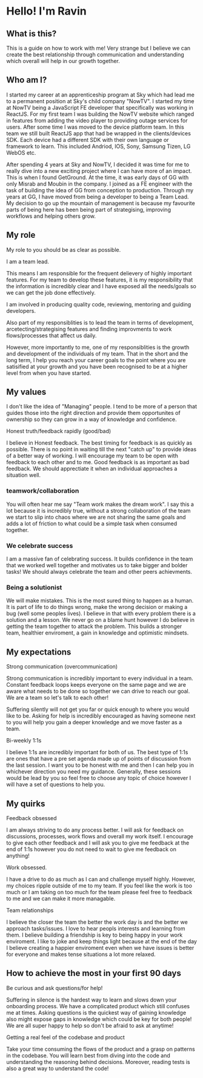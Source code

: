 # Hello! I'm Ravin

## What is this?
This is a guide on how to work with me! Very strange but I believe we can create the best relationship through communication and understanding which overall will help in our growth together.

## Who am I?

I started my career at an apprenticeship program at Sky which had lead me to a permanent position at Sky's child company "NowTV". I started my time at NowTV being a JavaScript FE developer that specifically was working in ReactJS. For my first team I was building the NowTV website which ranged in features from adding the video player to providing outage services for users. After some time I was moved to the device platform team. In this team we still built ReactJS app that had be wrapped in the clients/devices SDK. Each device had a different SDK with their own language or framework to learn. This included Andriod, IOS, Sony, Samsung Tizen, LG WebOS etc.

After spending 4 years at Sky and NowTV, I decided it was time for me to really dive into a new exciting project where I can have more of an impact. This is when I found GetGround. At the time, it was early days of GG with only Misrab and Moubin in the company. I joined as a FE engineer with the task of building the idea of GG from conception to production. Through my years at GG, I have moved from being a developer to being a Team Lead. My decision to go up the mountain of management is because my favourite parts of being here has been being part of strategising, improving workflows and helping others grow.

## My role

My role to you should be as clear as possible.

I am a team lead. 

This means I am responsible for the frequent delievery of highly important features. For my team to develop these features, it is my responsibility that the information is incredibly clear and I have exposed all the needs/goals so we can get the job done effectively.

I am involved in producing quality code, reviewing, mentoring and guiding developers.

Also part of my responsiblities is to lead the team in terms of development, arcetecting/strategising features and finding improvments to work flows/processes that affect us daily.

However, more importantly to me, one of my responsiblities is the growth and development of the individuals of my team. That in the short and the long term, I help you reach your career goals to the point where you are satisified at your growth and you have been recognised to be at a higher level from when you have started.


## My values

I don't like the idea of "Managing" people. I tend to be more of a person that guides those into the right direction and provide them opportunites of ownership so they can grow in a way of knowledge and confidence.

Honest truth/feedback rapidly (good/bad)

I believe in Honest feedback. The best timing for feedback is as quickly as possible. There is no point in waiting till the next "catch up" to provide ideas of a better way of working. I will encourage my team to be open with feedback to each other and to me. Good feedback is as important as bad feedback. We should apprectiate it when an individual approaches a situation well.

### teamwork/collaboration

You will often hear me say "Team work makes the dream work". I say this a lot because it is incredibly true, without a strong collaboration of the team we start to slip into chaos where we are not sharing the same goals and adds a lot of friction to what could be a simple task when consumed together.

### We celebrate success

I am a massive fan of celebrating success. It builds confidence in the team that we worked well together and motivates us to take bigger and bolder tasks! We should always celebrate the team and other peers achievments.

### Being a solutionist

We will make mistakes. This is the most sured thing to happen as a human. It is part of life to do things wrong, make the wrong decision or making a bug (well some peoples lives). I believe in that with every problem there is a solution and a lesson. We never go on a blame hunt however I do believe in getting the team together to attack the problem. This builds a stronger team, healthier enviroment, a gain in knowledge and optimistic mindsets.

## My expectations

Strong communication (overcommunication)

Strong communication is incredibly important to every individual in a team. Constant feedback loops keeps everyone on the same page and we are aware what needs to be done so together we can drive to reach our goal. We are a team so let's talk to each other!

Suffering silently will not get you far or quick enough to where you would like to be. Asking for help is incredibly encouraged as having someone next to you will help you gain a deeper knowledge and we move faster as a team.

Bi-weekly 1:1s

I believe 1:1s are incredibly important for both of us. The best type of 1:1s are ones that have a pre set agenda made up of points of discussion from the last session. I want you to be honest with me and then I can help you in whichever direction you need my guidance. Generally, these sessions would be lead by you so feel free to choose any topic of choice however I will have a set of questions to help you.

## My quirks

Feedback obsessed 

I am always striving to do any process better. I will ask for feedback on discussions, processes, work flows and overall my work itself. I encourage to give each other feedback and I will ask you to give me feedback at the end of 1:1s however you do not need to wait to give me feedback on anything! 

Work obsessed.

I have a drive to do as much as I can and challenge myself highly. However, my choices ripple outside of me to my team. If you feel like the work is too much or I am taking on too much for the team please feel free to feedback to me and we can make it more managable.

Team relationships

I believe the closer the team the better the work day is and the better we approach tasks/issues. I love to hear peopls interests and learning from them. I believe building a friendship is key to being happy in your work enviroment. I like to joke and keep things light because at the end of the day I believe creating a happier enviroment even when we have issues is better for everyone and makes tense situations a lot more relaxed.

## How to achieve the most in your first 90 days

Be curious and ask questions/for help!

Suffering in silence is the hardest way to learn and slows down your onboarding process. We have a complicated product which still confuses me at times. Asking questions is the quickest way of gaining knowledge also might expose gaps in knowledge which could be key for both people! We are all super happy to help so don't be afraid to ask at anytime!

Getting a real feel of the codebase and product

Take your time consuming the flows of the product and a grasp on patterns in the codebase. You will learn best from diving into the code and understanding the reasoning behind decisions. Moreover, reading tests is also a great way to understand the code!
